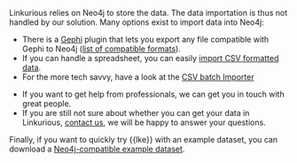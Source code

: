 Linkurious relies on Neo4j to store the data.
The data importation is thus not handled by our solution.
Many options exist to import data into Neo4j:

- There is a [Gephi](https://gephi.org/) plugin that lets you export any file compatible with Gephi to Neo4j ([list of compatible formats](https://gephi.org/users/supported-graph-formats/)).
- If you can handle a spreadsheet, you can easily [import CSV formatted data](https://neo4j.com/blog/importing-data-into-neo4j-the-spreadsheet-way/).
- For the more tech savvy, have a look at the [CSV batch Importer](https://github.com/jexp/batch-import) 
<!-- 
not maintained:
or the [Talend connector](https://github.com/Zenika/talend-neo4j-connector).
-->
- If you want to get help from professionals, we can get you in touch with great people.
- If you are still not sure about whether you can get your data in Linkurious, [contact us](/support), we will be happy to answer your questions.

Finally, if you want to quickly try {{lke}} with an example dataset, you can download a [Neo4j-compatible example dataset](https://neo4j.com/developer/example-data/).

